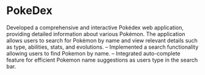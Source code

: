 # PokeDex
Developed a comprehensive and interactive Pokédex web application, providing detailed information about various Pokémon. The application allows users to search for Pokémon by name and view relevant details such as type, abilities, stats, and evolutions.
– Implemented a search functionality allowing users to find Pokemon by name.
– Integrated auto-complete feature for efficient Pokemon name suggestions as users type in the search bar.
